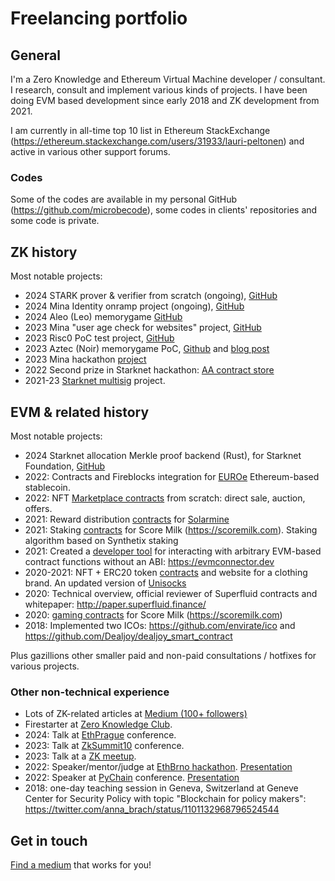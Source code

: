# Freelancing portfolio

## General

I'm a Zero Knowledge and Ethereum Virtual Machine developer / consultant. I research, consult and implement various kinds of projects. I have been doing EVM based development since early 2018 and ZK development from 2021.

I am currently in all-time top 10 list in Ethereum StackExchange (https://ethereum.stackexchange.com/users/31933/lauri-peltonen) and active in various other support forums.

### Codes

Some of the codes are available in my personal GitHub (https://github.com/microbecode), some codes in clients' repositories and some code is private.

## ZK history

Most notable projects:

- 2024 STARK prover & verifier from scratch (ongoing), [GitHub](https://github.com/microbecode/stark-from-zero)
- 2024 Mina Identity onramp project (ongoing), [GitHub](https://github.com/microbecode/zk-identity-onramp)
- 2024 Aleo (Leo) memorygame [GitHub](https://github.com/microbecode/zk-memorygame)
- 2023 Mina "user age check for websites" project, [GitHub](https://github.com/microbecode/zk-agecheck)
- 2023 Risc0 PoC test project, [GitHub](https://github.com/microbecode/zk-authorize)
- 2023 Aztec (Noir) memorygame PoC, [Github](https://github.com/eqlabs/aztec-memorygame) and [blog post](https://equilibrium.co/blog/aztec)
- 2023 Mina hackathon [project](https://github.com/microbecode/mina_devdao_hackathon)
- 2022 Second prize in Starknet hackathon: [AA contract store](https://github.com/team-brewery/wallet-app-store)
- 2021-23 [Starknet multisig](https://github.com/eqlabs/starknet-multisig) project.

## EVM & related history

Most notable projects:

- 2024 Starknet allocation Merkle proof backend (Rust), for Starknet Foundation, [GitHub](https://github.com/starknetfndn/defispring/tree/main/backend)
- 2022: Contracts and Fireblocks integration for [EUROe](https://www.euroe.com/) Ethereum-based stablecoin.
- 2022: NFT [Marketplace contracts](https://gitlab.com/onpulse/nftonpulse/nftop-contracts) from scratch: direct sale, auction, offers.
- 2021: Reward distribution <a href='https://github.com/microbecode/Solarmine'>contracts</a> for <a href='http://solarminecoin.com/'>Solarmine</a>
- 2021: Staking <a href='https://github.com/microbecode/Score-Milk-staking'>contracts</a> for Score Milk (https://scoremilk.com). Staking algorithm based on Synthetix staking
- 2021: Created a <a href='https://github.com/microbecode/evm-connector'>developer tool</a> for interacting with arbitrary EVM-based contract functions without an ABI: https://evmconnector.dev
- 2020-2021: NFT + ERC20 token <a href='https://github.com/microbecode/DPriceBranding'>contracts</a> and website for a clothing brand. An updated version of <a href='https://defiprime.com/unisocks-explained'>Unisocks</a>
- 2020: Technical overview, official reviewer of Superfluid contracts and whitepaper: http://paper.superfluid.finance/
- 2020: <a href='https://github.com/microbecode/Score-Milk-token'>gaming contracts</a> for Score Milk (https://scoremilk.com)
- 2018: Implemented two ICOs: https://github.com/envirate/ico and https://github.com/Dealjoy/dealjoy_smart_contract

Plus gazillions other smaller paid and non-paid consultations / hotfixes for various projects.

### Other non-technical experience

- Lots of ZK-related articles at [Medium (100+ followers)](https://medium.com/@laurippeltonen)
- Firestarter at [Zero Knowledge Club](https://zeroknowledge.club).
- 2024: Talk at [EthPrague](https://www.youtube.com/watch?v=mtucno8c9MQ) conference.
- 2023: Talk at [ZkSummit10](https://www.youtube.com/watch?v=zC3uylrXAQ4) conference.
- 2023: Talk at a [ZK meetup](https://youtu.be/F7gPWpzVCD8).
- 2022: Speaker/mentor/judge at [EthBrno hackathon](https://ethbrno.cz). [Presentation](https://www.youtube.com/watch?v=3cYuBc3DAIg)
- 2022: Speaker at [PyChain](https://www.pychain.org/) conference. [Presentation](https://www.youtube.com/watch?v=yovqD0jtQSc)
- 2018: one-day teaching session in Geneva, Switzerland at Geneve Center for Security Policy with topic "Blockchain for policy makers": https://twitter.com/anna_brach/status/1101132968796524544

## Get in touch

[Find a medium](https://linktr.ee/lauripeltonen) that works for you!